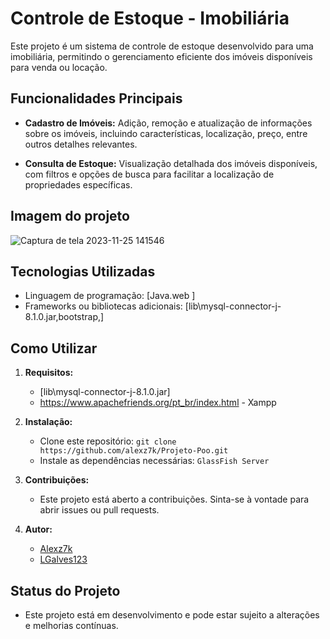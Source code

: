 # Controle de Estoque - Imobiliária

Este projeto é um sistema de controle de estoque desenvolvido para uma imobiliária, permitindo o gerenciamento eficiente dos imóveis disponíveis para venda ou locação.

## Funcionalidades Principais

- **Cadastro de Imóveis:** Adição, remoção e atualização de informações sobre os imóveis, incluindo características, localização, preço, entre outros detalhes relevantes.

- **Consulta de Estoque:** Visualização detalhada dos imóveis disponíveis, com filtros e opções de busca para facilitar a localização de propriedades específicas.
## Imagem do projeto
![Captura de tela 2023-11-25 141546](https://github.com/alexz7k/Projeto-Poo/assets/130014888/4938f2fb-b5b7-4f7b-be4e-2d2d660c497d)


## Tecnologias Utilizadas

- Linguagem de programação: [Java.web ]
- Frameworks ou bibliotecas adicionais: [lib\mysql-connector-j-8.1.0.jar,bootstrap,]

## Como Utilizar

1. **Requisitos:**
   - [lib\mysql-connector-j-8.1.0.jar]
   - https://www.apachefriends.org/pt_br/index.html - Xampp

2. **Instalação:**
   - Clone este repositório: `git clone https://github.com/alexz7k/Projeto-Poo.git`
   - Instale as dependências necessárias: `GlassFish Server`

3. **Contribuições:**
   - Este projeto está aberto a contribuições. Sinta-se à vontade para abrir issues ou pull requests.

4. **Autor:**
   - [Alexz7k](https://github.com/alexz7k)
   - [LGalves123](https://github.com/lgalves123)

## Status do Projeto

- Este projeto está em desenvolvimento e pode estar sujeito a alterações e melhorias contínuas.
